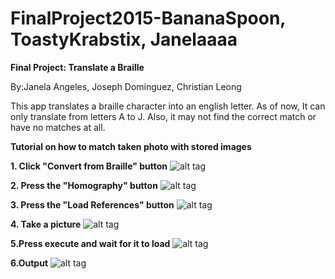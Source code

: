 # FinalProject2015-BananaSpoon, ToastyKrabstix, Janelaaaa

**Final Project: Translate a Braille**

By:Janela Angeles, Joseph Dominguez, Christian Leong

This app translates a braille character into an english letter. As of now, It can only translate from letters A to J.
Also, it may not find the correct match or have no matches at all. 

**Tutorial on how to match taken photo with stored images**

**1. Click "Convert from Braille" button**
![alt tag](https://github.com/DeLaSalleUniversity-Manila/finalproject2015-BananaSpoon/blob/master/device-2015-12-08-181717.png)

**2. Press the "Homography" button**
![alt tag](https://github.com/DeLaSalleUniversity-Manila/finalproject2015-BananaSpoon/blob/master/device-2015-12-08-181755.png)

**3. Press the "Load References" button**
![alt tag](https://github.com/DeLaSalleUniversity-Manila/finalproject2015-BananaSpoon/blob/master/device-2015-12-08-181806.png)

**4. Take a picture**
![alt tag](https://github.com/DeLaSalleUniversity-Manila/finalproject2015-BananaSpoon/blob/master/device-2015-12-08-181832.png)

**5.Press execute and wait for it to load**
![alt tag](https://github.com/DeLaSalleUniversity-Manila/finalproject2015-BananaSpoon/blob/master/device-2015-12-08-181851.png)

**6.Output**
![alt tag](https://github.com/DeLaSalleUniversity-Manila/finalproject2015-BananaSpoon/blob/master/device-2015-12-08-181904.png)


